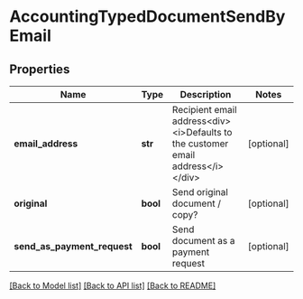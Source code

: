 # AccountingTypedDocumentSendByEmail

## Properties
Name | Type | Description | Notes
------------ | ------------- | ------------- | -------------
**email_address** | **str** | Recipient email address&lt;div&gt;&lt;i&gt;Defaults to the customer email address&lt;/i&gt;&lt;/div&gt; | [optional] 
**original** | **bool** | Send original document / copy? | [optional] 
**send_as_payment_request** | **bool** | Send document as a payment request | [optional] 

[[Back to Model list]](../README.md#documentation-for-models) [[Back to API list]](../README.md#documentation-for-api-endpoints) [[Back to README]](../README.md)

